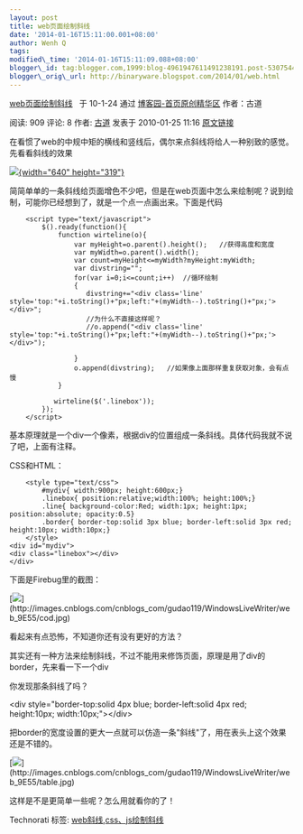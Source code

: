 ```yaml
--- 
layout: post 
title: web页面绘制斜线 
date: '2014-01-16T15:11:00.001+08:00' 
author: Wenh Q
tags:
modified\_time: '2014-01-16T15:11:09.088+08:00' 
blogger\_id: tag:blogger.com,1999:blog-4961947611491238191.post-5307544754851214952
blogger\_orig\_url: http://binaryware.blogspot.com/2014/01/web.html
---
```

[web页面绘制斜线](http://www.cnblogs.com/gudao119/archive/2010/01/25/1655683.html) 
 于 10-1-24 通过 [博客园-首页原创精华区](http://www.cnblogs.com/)
作者：古道

阅读: 909 评论: 8 作者: [古道](http://www.cnblogs.com/gudao119/) 发表于
2010-01-25 11:16
[原文链接](http://www.cnblogs.com/gudao119/archive/2010/01/25/1655683.html)



在看惯了web的中规中矩的横线和竖线后，偶尔来点斜线将给人一种别致的感觉。先看看斜线的效果



[![](https://images-blogger-opensocial.googleusercontent.com/gadgets/proxy?url=http%3A%2F%2Fimages.cnblogs.com%2Fcnblogs_com%2Fgudao119%2FWindowsLiveWriter%2Fweb_9E55%2Flinedome_thumb.jpg&container=blogger&gadget=a&rewriteMime=image%2F*){width="640"
height="319"}](http://images.cnblogs.com/cnblogs_com/gudao119/WindowsLiveWriter/web_9E55/linedome_2.jpg)



简简单单的一条斜线给页面增色不少吧，但是在web页面中怎么来绘制呢？说到绘制，可能你已经想到了，就是一个点一点画出来。下面是代码
<div>

``` {style="background-color: #faf7ef; color: #333333; font-size: 14px; line-height: 22.390625px; padding: 0px; white-space: pre-wrap; word-wrap: break-word;"}
    <script type="text/javascript">
        $().ready(function(){
            function wirteline(o){
                var myHeight=o.parent().height();   //获得高度和宽度
                var myWidth=o.parent().width();      
                var count=myHeight<=myWidth?myHeight:myWidth;
                var divstring="";
                for(var i=0;i<=count;i++)  //循环绘制
                {
                   divstring+="<div class='line' style='top:"+i.toString()+"px;left:"+(myWidth--).toString()+"px;'></div>";
                   //为什么不直接这样呢？
                   //o.append("<div class='line' style='top:"+i.toString()+"px;left:"+(myWidth--).toString()+"px;'></div>");

                }
                o.append(divstring);   //如果像上面那样重复获取对象，会有点慢
            }
            
           wirteline($('.linebox'));
        });
    </script>
```

</div>

<div>




</div>

<div>

基本原理就是一个div一个像素，根据div的位置组成一条斜线。具体代码我就不说了吧，上面有注释。



CSS和HTML：

</div>

<div>



``` {style="background-color: #faf7ef; color: #333333; font-size: 14px; line-height: 22.390625px; padding: 0px; white-space: pre-wrap; word-wrap: break-word;"}
    <style type="text/css">
        #mydiv{ width:900px; height:600px;}
        .linebox{ position:relative;width:100%; height:100%;}
        .line{ background-color:Red; width:1px; height:1px; position:absolute; opacity:0.5}
        .border{ border-top:solid 3px blue; border-left:solid 3px red; height:10px; width:10px;}
    </style>
<div id="mydiv">
<div class="linebox"></div>
</div>
```





下面是Firebug里的截图：



[![](https://images-blogger-opensocial.googleusercontent.com/gadgets/proxy?url=http%3A%2F%2Fimages.cnblogs.com%2Fcnblogs_com%2Fgudao119%2FWindowsLiveWriter%2Fweb_9E55%2Fcod_thumb.jpg&container=blogger&gadget=a&rewriteMime=image%2F*)](http://images.cnblogs.com/cnblogs_com/gudao119/WindowsLiveWriter/web_9E55/cod.jpg)



看起来有点恐怖，不知道你还有没有更好的方法？



其实还有一种方法来绘制斜线，不过不能用来修饰页面，原理是用了div的border，先来看一下一个div



你发现那条斜线了吗？



&lt;div style="border-top:solid 4px blue; border-left:solid 4px red;
height:10px; width:10px;"&gt;&lt;/div&gt;



把border的宽度设置的更大一点就可以仿造一条"斜线"了，用在表头上这个效果还是不错的。



[![](https://images-blogger-opensocial.googleusercontent.com/gadgets/proxy?url=http%3A%2F%2Fimages.cnblogs.com%2Fcnblogs_com%2Fgudao119%2FWindowsLiveWriter%2Fweb_9E55%2Ftable_thumb.jpg&container=blogger&gadget=a&rewriteMime=image%2F*)](http://images.cnblogs.com/cnblogs_com/gudao119/WindowsLiveWriter/web_9E55/table.jpg)



这样是不是更简单一些呢？怎么用就看你的了！



Technorati 标签:
[web斜线](http://technorati.com/tags/web%e6%96%9c%e7%ba%bf),[css、js绘制斜线](http://technorati.com/tags/css%e3%80%81js%e7%bb%98%e5%88%b6%e6%96%9c%e7%ba%bf)

</div>
